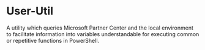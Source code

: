 # User-Util
A utility which queries Microsoft Partner Center and the local environment to facilitate information into variables understandable for executing common or repetitive functions in PowerShell.
